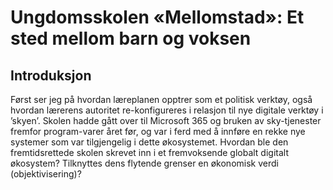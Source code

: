# Ungdomsskolen «Mellomstad»: Et sted mellom barn og voksen

## Introduksjon

Først ser jeg på hvordan læreplanen opptrer som et politisk verktøy, også hvordan lærerens autoritet re-konfigureres i relasjon til nye digitale verktøy i ’skyen’. Skolen hadde gått over til Microsoft 365 og bruken av sky-tjenester fremfor program-varer året før, og var i ferd med å innføre en rekke nye systemer som var tilgjengelig i dette økosystemet. Hvordan ble den fremtidsrettede skolen skrevet inn i et fremvoksende globalt digitalt økosystem? Tilknyttes dens flytende grenser en økonomisk verdi (objektivisering)?
